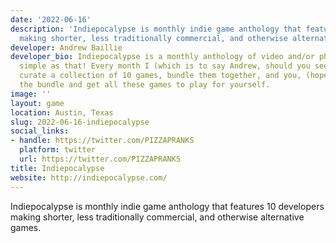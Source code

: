```yaml
---
date: '2022-06-16'
description: 'Indiepocalypse is monthly indie game anthology that features 10 developers
  making shorter, less traditionally commercial, and otherwise alternative games. '
developer: Andrew Baillie
developer_bio: Indiepocalypse is a monthly anthology of video and/or physical games,
  simple as that! Every month I (which is to say Andrew, should you see the name around)
  curate a collection of 10 games, bundle them together, and you, (hopefully) buy
  the bundle and get all these games to play for yourself.
image: ''
layout: game
location: Austin, Texas
slug: 2022-06-16-indiepocalypse
social_links:
- handle: https://twitter.com/PIZZAPRANKS
  platform: twitter
  url: https://twitter.com/PIZZAPRANKS
title: Indiepocalypse
website: http://indiepocalypse.com/
---
```


Indiepocalypse is monthly indie game anthology that features 10 developers making shorter, less traditionally commercial, and otherwise alternative games. 